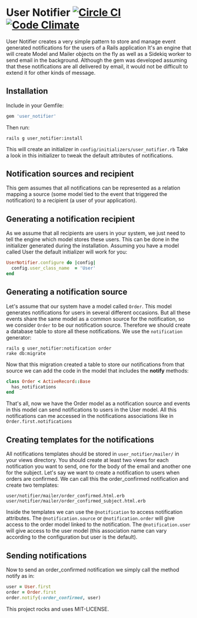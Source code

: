 # User Notifier [![Circle CI](https://circleci.com/gh/diogob/user_notifier.svg?style=svg)](https://circleci.com/gh/diogob/user_notifier) [![Code Climate](https://codeclimate.com/github/diogob/user_notifier.svg)](https://codeclimate.com/github/diogob/user_notifier)

User Notifier creates a very simple pattern to store and manage event generated 
notifications for the users of a Rails application
It's an engine that will create Model and Mailer objects on the fly as well 
as a Sidekiq worker to send email in the background.
Although the gem was developed assuming that these notifications are all 
delivered by email, it would not be difficult to extend it for other kinds of message.

## Installation
Include in your Gemfile:
```ruby
gem 'user_notifier'
```
Then run:

    rails g user_notifier:install

This will create an initializer in ```config/initializers/user_notifier.rb```
Take a look in this initializer to tweak the default attributes of notifications.

## Notification sources and recipient
This gem assumes that all notifications can be represented as a relation mapping a
source (some model tied to the event that triggered the notification) 
to a recipient (a user of your application).

## Generating a notification recipient
As we assume that all recipients are users in your system, we just need to tell 
the engine which model stores these users. This can be done in the initializer
generated during the installation. Assuming you have a model called User
the default initializer will work for you:
```ruby
UserNotifier.configure do |config|
  config.user_class_name  = 'User'
end
```

## Generating a notification source

Let's assume that our system have a model called ```Order```.
This model generates notifications for users in several different occasions.
But all these events share the same model as a common source for the notification, so we 
consider ```Order``` to be our notification source. Therefore we should create a database table
to store all these notifications. We use the ```notification``` generator:

    rails g user_notifier:notification order
    rake db:migrate

Now that this migration created a table to store our notifications from that source we can
add the code in the model that includes the **notify** methods:
```ruby
class Order < ActiveRecord::Base
  has_notifications
end
```
That's all, now we have the Order model as a notification source and events in this model
can send notifications to users in the User model. All this notifications can me accessed
in the notifications associations like in ```Order.first.notifications```

## Creating templates for the notifications
All notifications templates should be stored in ```user_notifier/mailer/``` in your
views directory. You should create at least two views for each notification you want to send,
one for the body of the email and another one for the subject.
Let's say we want to create a notification to users when orders are confirmed.
We can call this the order_confirmed notification and create two templates:

    user/notifier/mailer/order_confirmed.html.erb
    user/notifier/mailer/order_confirmed_subject.html.erb

Inside the templates we can use the ```@notification``` to access notification attributes.
The ```@notification.source``` or ```@notification.order``` will give access to the order 
model linked to the notification. The ```@notification.user``` will give access to the user model
(this association name can vary according to the configuration but user is the default).

## Sending notifications
Now to send an order_confirmed notification we simply call the method notify as in:
```ruby
user = User.first
order = Order.first
order.notify(:order_confirmed, user)
```

This project rocks and uses MIT-LICENSE.
